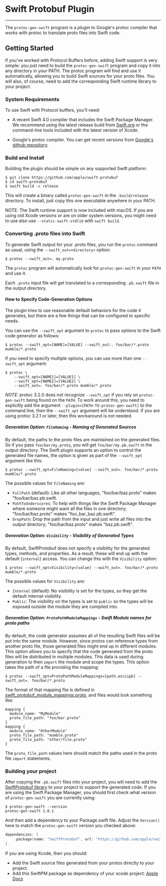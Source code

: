 # Swift Protobuf Plugin

---

The `protoc-gen-swift` program is a _plugin_ to Google's protoc
compiler that works with protoc to translate proto files into
Swift code.

## Getting Started

If you've worked with Protocol Buffers before, adding Swift support is
very simple: you just need to build the `protoc-gen-swift` program and
copy it into any directory in your PATH.  The protoc program will find
and use it automatically, allowing you to build Swift sources for your
proto files.  You will also, of course, need to add the corresponding
Swift runtime library to your project.

### System Requirements

To use Swift with Protocol buffers, you'll need:

* A recent Swift 4.0 compiler that includes the Swift Package Manager.
  We recommend using the latest release build from
  [Swift.org](https://swift.org) or the command-line tools included
  with the latest version of Xcode.

* Google's protoc compiler.  You can get recent versions from
  [Google's github repository](https://github.com/protocolbuffers/protobuf).

### Build and Install

Building the plugin should be simple on any supported Swift platform:

```
$ git clone https://github.com/apple/swift-protobuf
$ cd swift-protobuf
$ swift build -c release
```

This will create a binary called `protoc-gen-swift` in the
`.build/release` directory.  To install, just copy this one executable
anywhere in your PATH.

NOTE: The Swift runtime support is now included with macOS. If you are
using old Xcode versions or are on older system versions, you might need
to use also use `--static-swift-stdlib` with `swift build`.

### Converting .proto files into Swift

To generate Swift output for your .proto files, you run the `protoc`
command as usual, using the `--swift_out=<directory>` option:

```
$ protoc --swift_out=. my.proto
```

The `protoc` program will automatically look for `protoc-gen-swift` in your
`PATH` and use it.

Each `.proto` input file will get translated to a corresponding `.pb.swift` file
in the output directory.

#### How to Specify Code-Generation Options

The plugin tries to use reasonable default behaviors for the code it
generates, but there are a few things that can be configured to
specific needs.

You can use the `--swift_opt` argument to `protoc` to pass options to the
Swift code generator as follows:
```
$ protoc --swift_opt=[NAME]=[VALUE] --swift_out:. foo/bar/*.proto mumble/*.proto
```

If you need to specify multiple options, you can use more than one
`--swift_opt` argument:
```
$ protoc \
    --swift_opt=[NAME1]=[VALUE1] \
    --swift_opt=[NAME2]=[VALUE2] \
    --swift_out=. foo/bar/*.proto mumble/*.proto
```

_NOTE:_ protoc 3.2.0 does not recognize `--swift_opt` if you rely on
`protoc-gen-swift` being found on the `PATH`. To work around this, you need to
explicitly add the argument `--plugin=[PATH-TO-protoc-gen-swift]` to the
command line, then the `--swift_opt` argument will be understood.  If you are
using protoc 3.2.1 or later, then this workaround is _not_ needed.

##### Generation Option: `FileNaming` - Naming of Generated Sources

By default, the paths to the proto files are maintained on the
generated files.  So if you pass `foo/bar/my.proto`, you will get
`foo/bar/my.pb.swift` in the output directory. The Swift plugin
supports an option to control the generated file names, the option is
given as part of the `--swift_opt` argument like this:

```
$ protoc --swift_opt=FileNaming=[value] --swift_out=. foo/bar/*.proto mumble/*.proto
```

The possible values for `FileNaming` are:

* `FullPath` (default): Like all other languages, "foo/bar/baz.proto" makes
  "foo/bar/baz.pb.swift.
* `PathToUnderscores`: To help with things like the Swift Package
  Manager where someone might want all the files in one directory;
  "foo/bar/baz.proto" makes "foo_bar_baz.pb.swift".
* `DropPath`: Drop the path from the input and just write all files
  into the output directory; "foo/bar/baz.proto" makes "baz.pb.swift".

##### Generation Option: `Visibility` - Visibility of Generated Types

By default, SwiftProtobuf does not specify a visibility for the
generated types, methods, and properties.  As a result, these will end
up with the default (`internal`) access.  You can change this with the
`Visibility` option:

```
$ protoc --swift_opt=Visibility=[value] --swift_out=. foo/bar/*.proto mumble/*.proto
```

The possible values for `Visibility` are:

* `Internal` (default): No visibility is set for the types, so they get the
  default internal visibility.
* `Public`: The visibility on the types is set to `public` so the types will
  be exposed outside the module they are compiled into.


##### Generation Option: `ProtoPathModuleMappings` - Swift Module names for proto paths

By default, the code generator assumes all of the resulting Swift files will
be put into the same module. However, since protos can reference types from
another proto file, those generated files might end up in different modules.
This option allows you to specify that the code generated from the proto
files will be distributed in multiple modules. This data is used during
generation to then `import` the module and scope the types. This option
takes the path of a file providing the mapping:

```
$ protoc --swift_opt=ProtoPathModuleMappings=[path.asciipb] --swift_out=. foo/bar/*.proto
```

The format of that mapping file is defined in
[swift_protobuf_module_mappings.proto](../Protos/SwiftProtobufPluginLibrary/swift_protobuf_module_mappings.proto),
and files would look something like:

```
mapping {
  module_name: "MyModule"
  proto_file_path: "foo/bar.proto"
}
mapping {
  module_name: "OtherModule"
  proto_file_path: "mumble.proto"
  proto_file_path: "other/file.proto"
}
```

The `proto_file_path` values here should match the paths used in the proto file
`import` statements.

### Building your project

After copying the `.pb.swift` files into your project, you will need
to add the
[SwiftProtobuf library](https://github.com/apple/swift-protobuf) to
your project to support the generated code.  If you are using the
Swift Package Manager, you should first check what version of
`protoc-gen-swift` you are currently using:

```
$ protoc-gen-swift --version
protoc-gen-swift 1.0.1
```

And then add a dependency to your Package.swift file.  Adjust the
`Version()` here to match the `protoc-gen-swift` version you checked
above:

```swift
dependencies: [
    .package(name: "SwiftProtobuf", url: "https://github.com/apple/swift-protobuf.git", from: "1.6.0"),
]
```

If you are using Xcode, then you should:

* Add the Swift source files generated from your protos directly to your
  project.
* Add this SwiftPM package as dependency of your xcode project:
  [Apple Docs](https://developer.apple.com/documentation/swift_packages/adding_package_dependencies_to_your_app)
